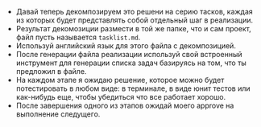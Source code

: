 - Давай теперь декомпозируем это решени на серию тасков, каждая из которых будет представлять собой отдельный шаг в реализации.
- Результат декомозиции размести в той же папке, что и сам проект, файл пусть называется `tasklist.md`.
- Используй английский язык для этого файла с декомпозицией.
- После генерации файла реализации используй свой встроенный инструмент для генерации списка задач базируясь на том, что ты предложил в файле.
- На каждом этапе я ожидаю решение, которое можно будет потестировать в любом виде: в терминале, в виде юнит тестов или как-нибудь еще, чтобы убедиться что все работает хорошо.
- После завершения одного из этапов ожидай моего approve на выполнение следущего. 
